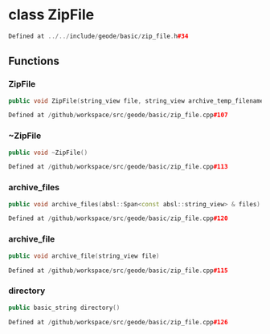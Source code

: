 # class ZipFile

```cpp
Defined at ../../include/geode/basic/zip_file.h#34
```

## Functions

### ZipFile

```cpp
public void ZipFile(string_view file, string_view archive_temp_filename)
```

```cpp
Defined at /github/workspace/src/geode/basic/zip_file.cpp#107
```

### ~ZipFile

```cpp
public void ~ZipFile()
```

```cpp
Defined at /github/workspace/src/geode/basic/zip_file.cpp#113
```

### archive_files

```cpp
public void archive_files(absl::Span<const absl::string_view> & files)
```

```cpp
Defined at /github/workspace/src/geode/basic/zip_file.cpp#120
```

### archive_file

```cpp
public void archive_file(string_view file)
```

```cpp
Defined at /github/workspace/src/geode/basic/zip_file.cpp#115
```

### directory

```cpp
public basic_string directory()
```

```cpp
Defined at /github/workspace/src/geode/basic/zip_file.cpp#126
```



